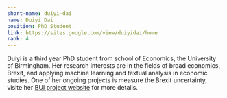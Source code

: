```yaml
---
short-name: duiyi-dai
name: Duiyi Dai
position: PhD Student
link: https://sites.google.com/view/duiyidai/home
rank: 4
---
```

Duiyi is a third year PhD student from school of Economics, the University of Birmingham.
Her research interests are in the fields of broad economics, Brexit, and applying machine learning and textual analysis  in economic studies.
One of her ongoing projects is measure the Brexit uncertainty, visite her [BUI project website](https://sites.google.com/view/brexituncertainty/bui) for more details.

